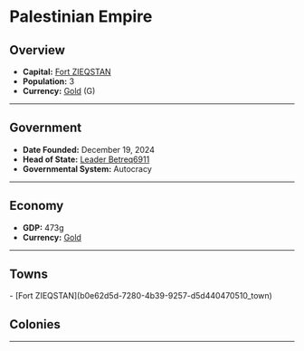 <!--UNDEDITED FILE, remove this entire line if this file has been edited!-->
# <!--NAME-->Palestinian Empire<!--NAME-->

## Overview

- **Capital:** <!--CAPITAL_LINK-->[Fort ZIEQSTAN](b0e62d5d-7280-4b39-9257-d5d440470510_town)<!--CAPITAL_LINK-->
- **Population:** <!--POPULATION-->3<!--POPULATION-->
- **Currency:** <!--CURRENCY_LINK-->[Gold](Gold_currency)<!--CURRENCY_LINK--> (<!--CURRENCY_ABV-->G<!--CURRENCY_ABV-->)

---

## Government

- **Date Founded:** <!--FOUNDED-->December 19, 2024<!--FOUNDED-->
- **Head of State:** <!--LEADER_TITLE_LINK-->[Leader Betreq6911](Betreq6911_user)<!--LEADER_TITLE_LINK-->
- **Governmental System:** <!--GOVERNMENT-->Autocracy<!--GOVERNMENT-->

---

## Economy

- **GDP:** <!--GDP-->473g<!--GDP-->
- **Currency:** <!--CURRENCY_LINK-->[Gold](Gold_currency)<!--CURRENCY_LINK-->

---

## Towns

<!--TOWNS-->- [Fort ZIEQSTAN](b0e62d5d-7280-4b39-9257-d5d440470510_town)<!--TOWNS-->

## Colonies

<!--COLONIES--><!--COLONIES-->

---